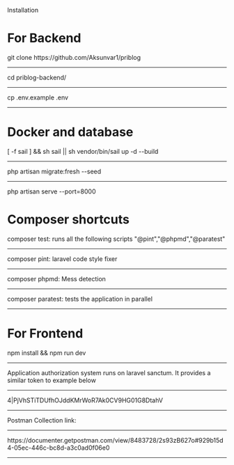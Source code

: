 Installation

<h1>For Backend</h1>
git clone https://github.com/Aksunvar1/priblog
<hr>
cd priblog-backend/
<hr>
cp .env.example .env 
<hr>
<h1>Docker and database</h1>
[ -f sail ] && sh sail || sh vendor/bin/sail up -d --build
<hr>
php artisan migrate:fresh --seed
<hr>
php artisan serve --port=8000

<h1>Composer shortcuts</h1>
composer test: runs all the following scripts "@pint","@phpmd","@paratest"
<hr>
composer pint: laravel code style fixer
<hr>
composer phpmd: Mess detection
<hr>
composer paratest: tests the application in parallel
<hr>

<h1>For Frontend</h1>
npm install && npm run dev
<hr>

Application authorization system runs on laravel sanctum. It provides a similar token to example below
<hr>
4|PjVhSTiTDUfhOJddKMrWoR7Ak0CV9HG01G8DtahV
<hr>
Postman Collection link:
<hr>
https://documenter.getpostman.com/view/8483728/2s93zB627o#929b15d4-05ec-446c-bc8d-a3c0ad0f06e0
<hr>


